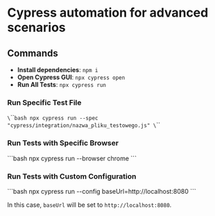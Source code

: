 # Cypress automation for advanced scenarios

## Commands

- **Install dependencies**: `npm i`
- **Open Cypress GUI**: `npx cypress open`
- **Run All Tests**: `npx cypress run`

### Run Specific Test File

`\`\`\``bash
npx cypress run --spec "cypress/integration/nazwa_pliku_testowego.js"
\`\`\`

### Run Tests with Specific Browser

\`\`\`bash
npx cypress run --browser chrome
\`\`\`

### Run Tests with Custom Configuration

\`\`\`bash
npx cypress run --config baseUrl=http://localhost:8080
\`\`\`

In this case, `baseUrl` will be set to `http://localhost:8080`.
